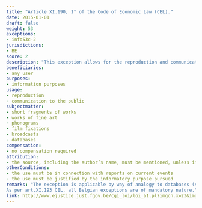 ```yaml
---
title: "Article XI.190, 1° of the Code of Economic Law (CEL)."
date: 2015-01-01 
draft: false
weight: 53
exceptions:
- info53c-2
jurisdictions:
- BE
score: 2
description: "This exception allows for the reproduction and communication to the public, for the purposes of information, of short fragments of works or of works of fine art as a whole in connection with reports on current events and wherever justified by the informatory purpose pursued. The source, including the author’s name, must be mentioned, unless this turns out to be impossible." 
beneficiaries:
- any user
purposes: 
- information purposes
usage:
- reproduction 
- communication to the public
subjectmatter:
- short fragments of works 
- works of fine art
- phonograms
- film fixations
- broadcasts
- databases
compensation:
- no compensation required
attribution: 
- the source, including the author’s name, must be mentioned, unless impossibl
otherConditions: 
- the use must be in connection with reports on current events
- the use must be justified by the informatory purpose pursued 
remarks: "The exception is applicable by way of analogy to databases (Art. XI.191 § 2 CEL); As per art. XI.217, 2° CEL the exception is also applicable to performers' (art. XI.205.1 § 1 CEL); film producers' (art. XI.209.1 CEL); phonogram producers' (art. XI.213 CEL) and broadcasters' (art. XI.215.1 CEL) rights.<br /><br />
As per art.XI.193 CEL, all Belgian exceptions are of mandatory nature."
link: http://www.ejustice.just.fgov.be/cgi_loi/loi_a1.pl?imgcn.x=23&imgcn.y=8&DETAIL=2013022819/F&caller=list&row_id=1&numero=1&rech=1&cn=2013022819&table_name=LOI&nm=2013A11134&la=F&chercher=t&dt=CODE+DE+DROIT+ECONOMIQUE&language=fr&fr=f&choix1=ET&choix2=ET&fromtab=loi_all&sql=dt+contains++%27CODE%27%2526+%27DE%27%2526+%27DROIT%27%2526+%27ECONOMIQUE%27and+actif+%3D+%27Y%27&tri=dd+AS+RANK+&trier=promulgation#Art.XI.190
---
```

